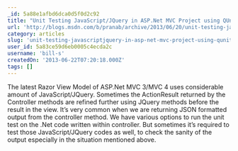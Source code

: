 ```yaml
---
_id: 5a88e1afbd6dca0d5f0d2c92
title: "Unit Testing JavaScript/JQuery in ASP.Net MVC Project using QUnit Step by Step"
url: 'http://blogs.msdn.com/b/pranab/archive/2013/06/20/unit-testing-javascript-jquery-in-asp-net-mvc-project-using-qunit.aspx'
category: articles
slug: 'unit-testing-javascriptjquery-in-asp-net-mvc-project-using-qunit-step-by-step'
user_id: 5a83ce59d6eb0005c4ecda2c
username: 'bill-s'
createdOn: '2013-06-22T07:20:18.000Z'
tags: []
---
```


The latest Razor View Model of ASP.Net MVC 3/MVC 4 uses considerable amount of JavaScript/JQuery. Sometimes the ActionResult returned by the Controller methods are refined further using JQuery methods before the result in the view. It’s very common when we are returning JSON formatted output from the controller method. We have various options to run the unit test on the .Net code written within controller. But sometimes it’s required to test those JavaScript/JQuery codes as well, to check the sanity of the output especially in the situation mentioned above.
